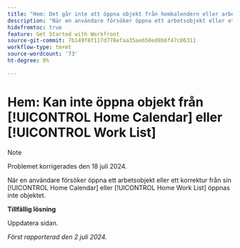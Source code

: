 ```yaml
---
title: "Hem: Det går inte att öppna objekt från hemkalendern eller arbetslistan"
description: "När en användare försöker öppna ett arbetsobjekt eller ett korrektur från sin hemkalender eller hemarbetslista, öppnas inte objektet."
hidefromtoc: true
feature: Get Started with Workfront
source-git-commit: 7b149f8f117d778efaa35ae650ed8b6f47c06311
workflow-type: tm+mt
source-wordcount: '73'
ht-degree: 0%

---
```



# Hem: Kan inte öppna objekt från [!UICONTROL Home Calendar] eller [!UICONTROL Work List]

>[!NOTE]
>
>Problemet korrigerades den 18 juli 2024.

När en användare försöker öppna ett arbetsobjekt eller ett korrektur från sin [!UICONTROL Home Calendar] eller [!UICONTROL Home Work List] öppnas inte objektet.

**Tillfällig lösning**

Uppdatera sidan.

_Först rapporterad den 2 juli 2024._

